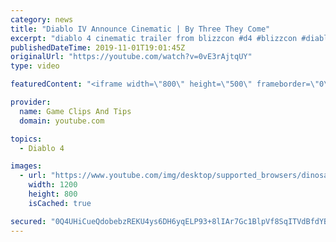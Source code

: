 ```yaml
---
category: news
title: "Diablo IV Announce Cinematic | By Three They Come"
excerpt: "diablo 4 cinematic trailer from blizzcon #d4 #blizzcon #diablo."
publishedDateTime: 2019-11-01T19:01:45Z
originalUrl: "https://youtube.com/watch?v=0vE3rAjtqUY"
type: video

featuredContent: "<iframe width=\"800\" height=\"500\" frameborder=\"0\" src=\"https://www.youtube.com/embed/0vE3rAjtqUY\" allow=\"accelerometer; autoplay; encrypted-media; gyroscope; picture-in-picture\" allowfullscreen></iframe>"

provider:
  name: Game Clips And Tips
  domain: youtube.com

topics:
  - Diablo 4

images:
  - url: "https://www.youtube.com/img/desktop/supported_browsers/dinosaur.png"
    width: 1200
    height: 800
    isCached: true

secured: "0Q4UHiCueQdobebzREKU4ys6DH6yqELP93+8lIAr7Gc1BlpVf8SqITVdBfdYBqzvHrLzSgVWhoEEprgmAFa3lObcDjze2pOt/r9zvAf6QNDG7ZU7K3qc93TThE7fa9/0JcteeqC5fV5Hi42swYxrp/KvZ/XbU4AiT/g03QvwNudyK3wfb61u92now400F9Bm9RSSUG1yjZ484pK2WO3LUCF+j9ipbHGsE+MIH/vTUBSyMiQTuyq2i9i/lonVCqPl7MfIBi6Mr0BsdyJHUgPoxtfo9MJRVu/D5Uc7ZLgzGW5ZEW5NLPN5Y4BmvUz5onp4zrWqhB4bJG6vLs1V0LAy5TUSUjHT+NSrdiIHQ6j9d6Kl3VfZ1OeiJbWHGtlBgBntADQ+FvzuDYfZiL/R9uzRNg==;aG8NXl1PX3v2jAY5C4ZUNw=="
---
```


